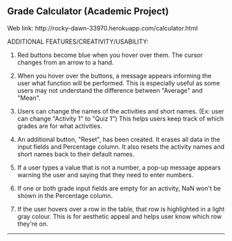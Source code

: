 <h2>Grade Calculator (Academic Project)</h2> 

<p>Web link: http://rocky-dawn-33970.herokuapp.com/calculator.html</p>

ADDITIONAL FEATURES/CREATIVITY/USABILITY:

1) Red buttons become blue when you hover over them. The cursor changes
from an arrow to a hand.

2) When you hover over the buttons, a message appears informing the user what function will be performed.
This is especially useful as some users may not understand the difference between "Average" and "Mean".

3) Users can change the names of the activities and short names. (Ex: user can
  change "Activity 1" to "Quiz 1") This helps users keep track of which grades are for what activities.

4) An additional button, "Reset", has been created. It erases all data in the input fields and
Percentage column. It also resets the activity names and short names back to their default names.

5) If a user types a value that is not a number, a pop-up message appears warning the user and saying
that they need to enter numbers.

6) If one or both grade input fields are empty for an activity, NaN won't be shown in the Percentage column.

7) If the user hovers over a row in the table, that row is highlighted in a light gray colour.
This is for aesthetic appeal and helps user know which row they're on.


___________________________________________________________________________________________________

